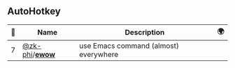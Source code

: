 ## AutoHotkey 

|:star2: | Name | Description | 🌍|
|---|---|---|---|
|7|[@zk-phi](https://github.com/zk-phi)/[**ewow**](https://github.com/zk-phi/ewow)|use Emacs command (almost) everywhere||

